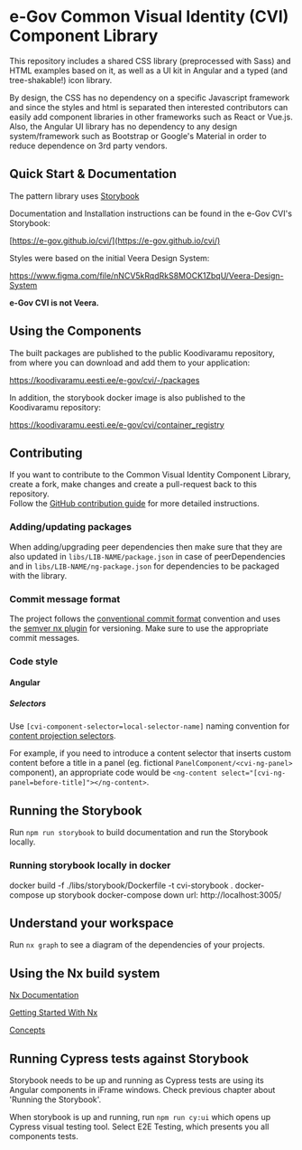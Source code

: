 # e-Gov Common Visual Identity (CVI) Component Library

This repository includes a shared CSS library (preprocessed with Sass) and HTML examples based on it, as well as a UI kit in Angular and a typed (and tree-shakable!) icon library.

By design, the CSS has no dependency on a specific Javascript framework and since the styles and html is separated then interested contributors can easily add component libraries in other frameworks such as React or Vue.js.
Also, the Angular UI library has no dependency to any design system/framework such as Bootstrap or Google's Material in order to reduce dependence on 3rd party vendors.

## Quick Start & Documentation

The pattern library uses [Storybook](https://storybook.js.org)

Documentation and Installation instructions can be found in the e-Gov CVI's Storybook:

[https://e-gov.github.io/cvi/](https://e-gov.github.io/cvi/)

Styles were based on the initial Veera Design System:

https://www.figma.com/file/nNCV5kRqdRkS8MOCK1ZbqU/Veera-Design-System

**e-Gov CVI is not Veera.**

## Using the Components

The built packages are published to the public Koodivaramu repository, from where you can download and add them to your application:

https://koodivaramu.eesti.ee/e-gov/cvi/-/packages

In addition, the storybook docker image is also published to the Koodivaramu repository:

https://koodivaramu.eesti.ee/e-gov/cvi/container_registry

## Contributing
If you want to contribute to the Common Visual Identity Component Library, create a fork, make changes and create a pull-request back to this repository.  
Follow the [GitHub contribution guide](https://docs.github.com/en/get-started/quickstart/contributing-to-projects) for more detailed instructions.

### Adding/updating packages
When adding/upgrading peer dependencies then make sure that they are also updated in `libs/LIB-NAME/package.json` in case of peerDependencies and in `libs/LIB-NAME/ng-package.json` for dependencies to be packaged with the library.

### Commit message format
The project follows the [conventional commit format](https://www.conventionalcommits.org) convention and uses the [semver nx plugin](https://github.com/jscutlery/semver) for versioning.
Make sure to use the appropriate commit messages.

### Code style

#### Angular

##### Selectors

Use `[cvi-component-selector=local-selector-name]` naming convention for [content projection selectors](https://angular.io/guide/content-projection).

For example, if you need to introduce a content selector that inserts custom content before a title in a panel (eg. fictional `PanelComponent/<cvi-ng-panel>` component), an appropriate code would be `<ng-content select="[cvi-ng-panel=before-title]"></ng-content>`.

## Running the Storybook

Run `npm run storybook` to build documentation and run the Storybook locally.

### Running storybook locally in docker

docker build -f ./libs/storybook/Dockerfile -t cvi-storybook .
docker-compose up storybook
docker-compose down
url: http://localhost:3005/

## Understand your workspace

Run `nx graph` to see a diagram of the dependencies of your projects.

## Using the Nx build system

[Nx Documentation](https://nx.dev/angular)

[Getting Started With Nx](https://nx.dev/getting-started/intro)

[Concepts](https://nx.dev/concepts)

## Running Cypress tests against Storybook

Storybook needs to be up and running as Cypress tests are using its Angular components in iFrame windows. Check previous chapter about 'Running the Storybook'.

When storybook is up and running, run `npm run cy:ui` which opens up Cypress visual testing tool. Select E2E Testing, which presents you all components tests.
